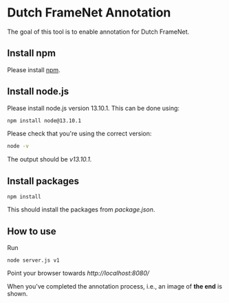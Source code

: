# Dutch FrameNet Annotation

The goal of this tool is to enable annotation for Dutch FrameNet.

## Install npm
Please install [npm](https://www.npmjs.com/get-npm).

## Install node.js
Please install node.js version 13.10.1. This can be done using:

```bash
npm install node@13.10.1
```

Please check that you're using the correct version:
```bash
node -v
```
The output should be *v13.10.1*.


## Install packages
```
npm install
```
This should install the packages from *package.json*.


## How to use
Run 

```
node server.js v1
```

Point your browser towards *http://localhost:8080/*

When you've completed the annotation process, i.e., an image of **the end** is shown.